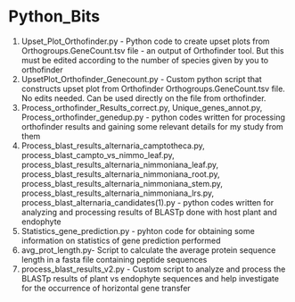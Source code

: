 # Python_Bits
1. Upset_Plot_Orthofinder.py - Python code to create upset plots from Orthogroups.GeneCount.tsv file - an output of Orthofinder tool. But this must be edited according to the number of species given by you to orthofinder
2. UpsetPlot_Orthofinder_Genecount.py - Custom python script that constructs upset plot from Orthofinder Orthogroups.GeneCount.tsv file. No edits needed. Can be used directly on the file from orthofinder.
3. Process_orthofinder_Results_correct.py, Unique_genes_annot.py, Process_orthofinder_genedup.py - python codes written for processing orthofinder results and gaining some relevant details for my study from them
4. Process_blast_results_alternaria_camptotheca.py, process_blast_campto_vs_nimmo_leaf.py, process_blast_results_alternaria_nimmoniana_leaf.py, process_blast_results_alternaria_nimmoniana_root.py, process_blast_results_alternaria_nimmoniana_stem.py, process_blast_results_alternaria_nimmoniana_lrs.py, process_blast_alternaria_candidates(1).py - python codes written for analyzing and processing results of BLASTp done with host plant and endophyte
5. Statistics_gene_prediction.py - pyhton code for obtaining some information on statistics of gene prediction performed
6. avg_prot_length.py- Script to calculate the average protein sequence length in a fasta file containing peptide sequences
7. process_blast_results_v2.py - Custom script to analyze and process the BLASTp results of plant vs endophyte sequences and help investigate for the occurrence of horizontal gene transfer
